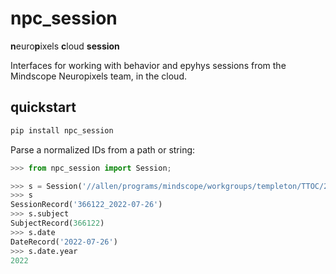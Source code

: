 # npc_session
**n**euro**p**ixels **c**loud **session**

Interfaces for working with behavior and epyhys sessions from the
Mindscope Neuropixels team, in the cloud.

## quickstart

```bash
pip install npc_session
```

Parse a normalized IDs from a path or string:
```python
>>> from npc_session import Session;

>>> s = Session('//allen/programs/mindscope/workgroups/templeton/TTOC/2022-07-26_14-09-36_366122')
>>> s
SessionRecord('366122_2022-07-26')
>>> s.subject
SubjectRecord(366122)
>>> s.date
DateRecord('2022-07-26')
>>> s.date.year
2022

```